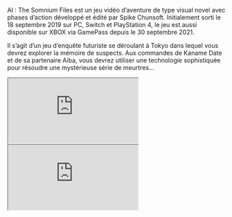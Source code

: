 AI : The Somnium Files est un jeu vidéo d’aventure de type visual novel avec phases d’action développé et édité par Spike Chunsoft. Initialement sorti le 18 septembre 2019 sur PC, Switch et PlayStation 4, le jeu est aussi disponible sur XBOX via GamePass depuis le 30 septembre 2021.

Il s’agit d’un jeu d’enquête futuriste se déroulant à Tokyo dans lequel vous devrez explorer la mémoire de suspects. Aux commandes de Kaname Date et de sa partenaire Aiba, vous devrez utiliser une technologie sophistiquée pour résoudre une mystérieuse série de meurtres…


<iframe src="https://www.youtube.com/embed/1H4f1eBeStU"></iframe>

<iframe src="https://store.steampowered.com/widget/948740/"></iframe>